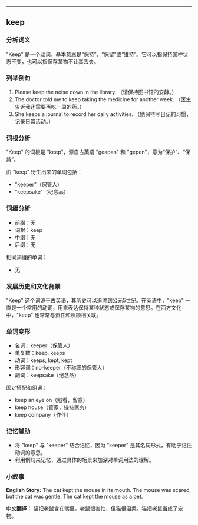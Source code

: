 
---------------
## keep
### 分析词义
"Keep" 是一个动词，基本意思是“保持”、“保留”或“维持”。它可以指保持某种状态不变，也可以指保存某物不让其丢失。

### 列举例句
1. Please keep the noise down in the library. （请保持图书馆的安静。）
2. The doctor told me to keep taking the medicine for another week. （医生告诉我还需要再吃一周的药。）
3. She keeps a journal to record her daily activities. （她保持写日记的习惯，记录日常活动。）

### 词根分析
"Keep" 的词根是 "keep"，源自古英语 "geapan" 和 "gepen"，意为“保护”、“保持”。

由 "keep" 衍生出来的单词包括：
- "keeper"（保管人）
- "keepsake"（纪念品）

### 词缀分析
- 前缀：无
- 词根：keep
- 中缀：无
- 后缀：无

相同词缀的单词：
- 无

### 发展历史和文化背景
"Keep" 这个词源于古英语，其历史可以追溯到公元5世纪。在英语中，"keep" 一直是一个常用的动词，用来表达保持某种状态或保存某物的意思。在西方文化中，"keep" 也常常与责任和照顾相关联。

### 单词变形
- 名词：keeper（保管人）
- 单复数：keep, keeps
- 动词：keeps, kept, kept
- 形容词：no-keeper（不称职的保管人）
- 副词：keepsake（纪念品）

固定搭配和组词：
- keep an eye on（照看，留意）
- keep house（管家，操持家务）
- keep company（作伴）

### 记忆辅助
- 将 "keep" 与 "keeper" 结合记忆，因为 "keeper" 是其名词形式，有助于记住动词的意思。
- 利用例句来记忆，通过具体的场景来加深对单词用法的理解。

### 小故事
**English Story:**
The cat kept the mouse in its mouth. The mouse was scared, but the cat was gentle. The cat kept the mouse as a pet.

**中文翻译：**
猫把老鼠含在嘴里。老鼠很害怕，但猫很温柔。猫把老鼠当成了宠物。

